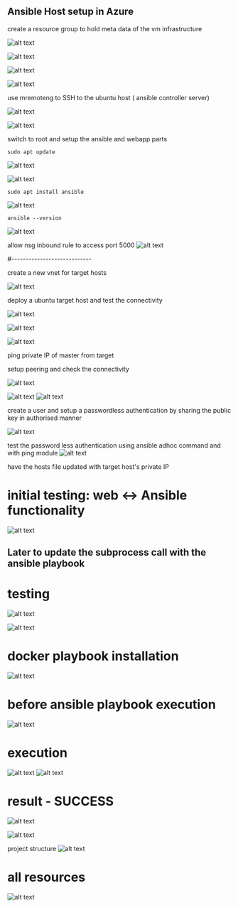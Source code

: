 ## Ansible Host setup in Azure

create a resource group to hold meta data of the vm infrastructure  

![alt text](image.png)


![alt text](image-1.png)

![alt text](image-2.png)


![alt text](image-3.png)


use mremoteng to SSH to the ubuntu host ( ansible controller server)



![alt text](image-4.png)


![alt text](image-5.png)


switch to root and setup the ansible and webapp parts

`sudo apt update`

![alt text](image-6.png)


![alt text](image-7.png)


`sudo apt install ansible`

![alt text](image-8.png)


`ansible --version`

![alt text](image-9.png)

allow nsg inbound rule to access port 5000
![alt text](image-10.png)

#----------------------------

create a new vnet for target hosts

![alt text](image-11.png)

deploy a ubuntu target host and test the connectivity

![alt text](image-12.png)


![alt text](image-13.png)

![alt text](image-14.png)

ping private IP of master from target



setup peering and check the connectivity

![alt text](image-15.png)

![alt text](image-18.png)
![alt text](image-16.png)


create a user and setup a passwordless authentication by sharing the public key in authorised manner

![alt text](image-17.png)

test the password less authentication using ansible adhoc command and with ping module
![alt text](image-20.png)


have the hosts file updated with target host's private IP

# initial testing:  web <-> Ansible functionality
![alt text](image-24.png)

## Later to update the subprocess call with the ansible playbook

# testing
![alt text](image-22.png)

![alt text](image-23.png)


# docker playbook installation
![alt text](image-27.png)

# before ansible playbook execution
![alt text](image-28.png)

# execution
![alt text](image-32.png)
![alt text](image-29.png)

# result - SUCCESS

![alt text](image-30.png)

![alt text](image-31.png)

project structure
![alt text](image-25.png)


# all  resources

![alt text](image-26.png)
 

